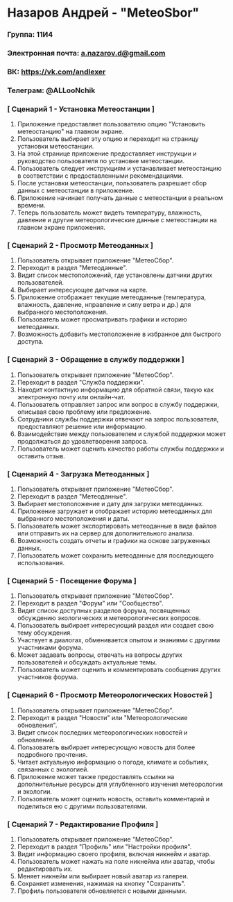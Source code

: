 # Назаров Андрей - "MeteoSbor"

### Группа: 11И4
### Электронная почта: a.nazarov.d@gmail.com
### ВК: https://vk.com/andlexer
### Телеграм: @ALLooNchik

### [ Сценарий 1 - Установка Метеостанции ]
1. Приложение предоставляет пользователю опцию "Установить метеостанцию" на главном экране.
2. Пользователь выбирает эту опцию и переходит на страницу установки метеостанции.
3. На этой странице приложение предоставляет инструкции и руководство пользователя по установке метеостанции.
4. Пользователь следует инструкциям и устанавливает метеостанцию в соответствии с предоставленными рекомендациями.
5. После установки метеостанции, пользователь разрешает сбор данных с метеостанции в приложение.
6. Приложение начинает получать данные с метеостанции в реальном времени.
7. Теперь пользователь может видеть температуру, влажность, давление и другие метеорологические данные с метеостанции на главном экране приложения.

### [ Сценарий 2 - Просмотр Метеоданных ]
1. Пользователь открывает приложение "МетеоСбор".
2. Переходит в раздел "Метеоданные".
3. Видит список местоположений, где установлены датчики других пользователей.
4. Выбирает интересующее датчики на карте.
5. Приложение отображает текущие метеоданные (температура, влажность, давление, нправление и силу ветра и др.) для выбранного местоположения.
6. Пользователь может просматривать графики и историю метеоданных.
7. Возможность добавить местоположение в избранное для быстрого доступа.

### [ Сценарий 3 - Обращение в службу поддержки ]
1. Пользователь открывает приложение "МетеоСбор".
2. Переходит в раздел "Служба поддержки".
3. Находит контактную информацию для обратной связи, такую как электронную почту или онлайн-чат.
4. Пользователь отправляет запрос или вопрос в службу поддержки, описывая свою проблему или предложение.
5. Сотрудники службы поддержки отвечают на запрос пользователя, предоставляют решение или информацию.
6. Взаимодействие между пользователем и службой поддержки может продолжаться до удовлетворения запроса.
7. Пользователь может оценить качество работы службы поддержки и оставить отзыв.

### [ Сценарий 4 - Загрузка Метеоданных ]
1. Пользователь открывает приложение "МетеоСбор".
2. Переходит в раздел "Метеоданные".
3. Выбирает местоположение и дату для загрузки метеоданных.
4. Приложение загружает и отображает историю метеоданных для выбранного местоположения и даты.
5. Пользователь может экспортировать метеоданные в виде файлов или отправить их на сервер для дополнительного анализа.
6. Возможность создать отчеты и графики на основе загруженных данных.
7. Пользователь может сохранить метеоданные для последующего использования.

### [ Сценарий 5 - Посещение Форума ]
1. Пользователь открывает приложение "МетеоСбор".
2. Переходит в раздел "Форум" или "Сообщество".
3. Видит список доступных разделов форума, посвященных обсуждению экологических и метеорологических вопросов.
4. Пользователь выбирает интересующий раздел или создает свою тему обсуждения.
5. Участвует в диалогах, обменивается опытом и знаниями с другими участниками форума.
6. Может задавать вопросы, отвечать на вопросы других пользователей и обсуждать актуальные темы.
7. Пользователь может оценить и комментировать сообщения других участников форума.

### [ Сценарий 6 - Просмотр Метеорологических Новостей ]
1. Пользователь открывает приложение "МетеоСбор".
2. Переходит в раздел "Новости" или "Метеорологические обновления".
3. Видит список последних метеорологических новостей и обновлений.
4. Пользователь выбирает интересующую новость для более подробного прочтения.
5. Читает актуальную информацию о погоде, климате и событиях, связанных с экологией.
6. Приложение может также предоставлять ссылки на дополнительные ресурсы для углубленного изучения метеорологии и экологии.
7. Пользователь может оценить новость, оставить комментарий и поделиться ею с другими пользователями.
### [ Сценарий 7 - Редактирование Профиля ]
1. Пользователь открывает приложение "МетеоСбор".
2. Переходит в раздел "Профиль" или "Настройки профиля".
3. Видит информацию своего профиля, включая никнейм и аватар.
4. Пользователь может нажать на поле никнейма или аватар, чтобы редактировать их.
5. Меняет никнейм или выбирает новый аватар из галереи.
6. Сохраняет изменения, нажимая на кнопку "Сохранить".
7. Профиль пользователя обновляется с новыми данными.
